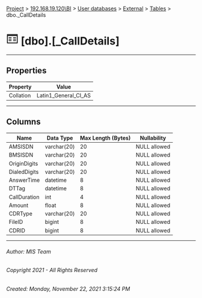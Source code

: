 #### 

[Project](../../../../index.md) > [192.168.19.120\\BI](../../../index.md) > [User databases](../../index.md) > [External](../index.md) > [Tables](Tables.md) > dbo._CallDetails

# ![Tables](../../../../Images/Table32.png) [dbo].[_CallDetails]

---

## <a name="#properties"></a>Properties

| Property | Value |
|---|---|
| Collation | Latin1_General_CI_AS |


---

## <a name="#columns"></a>Columns

| Name | Data Type | Max Length (Bytes) | Nullability |
|---|---|---|---|
| AMSISDN | varchar(20) | 20 | NULL allowed |
| BMSISDN | varchar(20) | 20 | NULL allowed |
| OriginDigits | varchar(20) | 20 | NULL allowed |
| DialedDigits | varchar(20) | 20 | NULL allowed |
| AnswerTime | datetime | 8 | NULL allowed |
| DTTag | datetime | 8 | NULL allowed |
| CallDuration | int | 4 | NULL allowed |
| Amount | float | 8 | NULL allowed |
| CDRType | varchar(20) | 20 | NULL allowed |
| FileID | bigint | 8 | NULL allowed |
| CDRID | bigint | 8 | NULL allowed |


---

###### Author:  MIS Team

###### Copyright 2021 - All Rights Reserved

###### Created: Monday, November 22, 2021 3:15:24 PM

